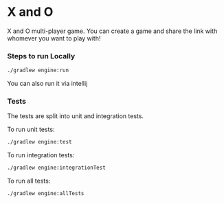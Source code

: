 # X and O

X and O multi-player game. You can create a game and share the link with whomever you want to play with!

### Steps to run Locally
```bash
./gradlew engine:run
```

You can also run it via intellij

### Tests
The tests are split into unit and integration tests.

To run unit tests:
```bash
./gradlew engine:test
```

To run integration tests:
```bash
./gradlew engine:integrationTest
```

To run all tests:
```bash
./gradlew engine:allTests
```
